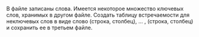 В файле записаны слова. Имеется некоторое множество ключевых слов, хранимых в другом файле. Создать таблицу встречаемости для неключевых слов в виде
слово   (строка, столбец), … , (строка, столбец)
и сохранить ее в третьем файле.
